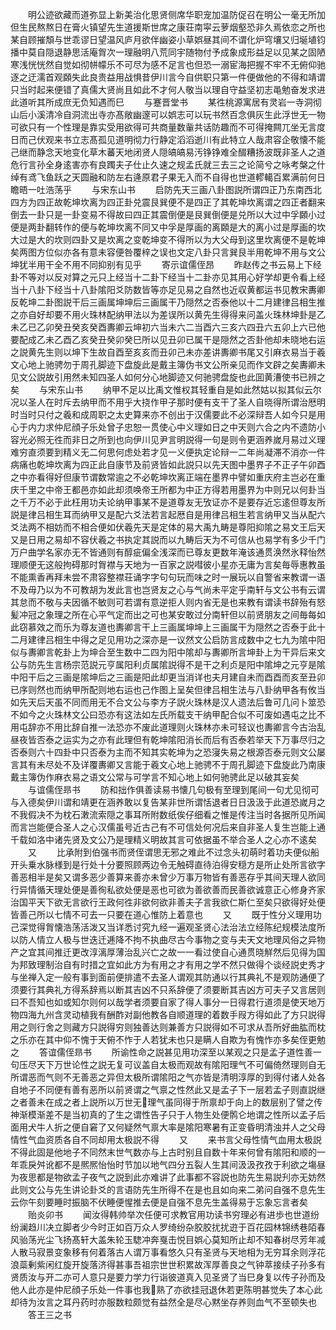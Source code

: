 <!-- { "loadSidebar": true } -->
　　明公迹欲藏而道弥显上新美治化思贤侧席华职宠加温防促召在明公一毫无所加但生民熬熬日在膏火镇望先生道援斯世席之康荘南寜云萝烟壑恐非久焉依恋之所也某自顾摧頽与世乖谬日望温风庐月欲伴幽姿小草娯昼其间不谓化炉穹壤又归埏埴钧播中莫自隠退静思活庵胷次一理融明八荒同宇随物付予成象成形益足以见某之固陋寒浅恍恍然自觉如彻帡幪乐不可尽为感不足言也但恐一溺宦海把握不牢不无俯仰驰逐之迂濡首观頥失此良贵益用战惧昔伊川言今自供职只第一件便做他的不得和靖谓只当时起来便错了真儒大贤尚且如此不才何人敬当以理自守益坚初志黾勉奋发求进此道听其所成庶无负知遇而巳
　　与蹇晋堂书
　　某徃桃源寓居有灵岩一寺洞彻山后小溪清冷自洞流出寺亦髙敞幽邃可以娯志可以玩书然百念俱灰生此浮世无一物可欲只有一个性理是靠实受用欲得可共商量数軰共话防趣而不可得掩闗兀坐无言度日而己伏观来书立志髙孤见道明彻力行静定滔滔逝川有此特立人哉肃容企敬懐不能己继而静念天地变化草木蕃天地闭贤人隠皜皜易汚铮铮难全醊糟扬波既非圣人之道危行言孙全身逺害亦有良躅夫子仕止久速之规孟氏就三去三之论简兮之咏考槃之什绰有鸢飞鱼跃之天圆融和防左右逄原君子果无入而不自得也世道轇轕百累满前何日瞻晤一吐浩荡乎
　　与宋东山书
　　启防先天三画八卦图説所谓四正乃东南西北四方为四正故乾坤坎离为四正卦兑震艮巽便不是四正了其乾坤坎离谓之四正者翻来倒去一卦只是一卦变易不得故曰四正其震倒便是艮巽倒便是兑所以大过中孚頥小过便是两卦翻转作的便与乾坤坎离不同又中孚是厚画的离頥是大的离小过是厚画的坎大过是大的坎则四卦又是坎离之变乾坤变不得所以为大父母到这里坎离便不是乾坤矣两图方位似亦各有意未容便咎覆梓之误也文定八卦只言巽艮半用乾坤不用与文公坤犹半用干全不用不同抑别有见乎
　　寄示谊儒侄昂
　　昨赵传之书云易上下经卦不等对以反对算之元只上经当十二卦下经当十二卦亦见其用心好学却更令看上经当十八卦下经当十八卦隂阳爻防数皆等亦足见易之自然也近収黄都运书见教宋夀卿反乾坤二卦图説干后三画属坤坤后三画属干乃隠然之否泰他以十二月建律吕相生推之亦自好却要不用火珠林配纳甲法以为差误所以黄先生得得来问盖火珠林坤卦是乙未乙已乙卯癸丑癸亥癸酉夀卿云坤初六当未六二当酉六三亥六四丑六五卯上六已他要配成乙未乙酉乙亥癸丑癸卯癸巳所以见丑卯已属干是隠然之否卦他却未晓地右运之説黄先生则以坤下生故自酉至亥亥而丑卯己未亦差讲夀卿书尾又引麻衣易当于羲文心地上驰骋勿于周孔脚迹下盘旋此是戴主簿伪书文公所亲见而作文辟之矣夀卿未见文公説故引用然未知四圣人如何分心地脚迹又何驰骋盘旋也此囬黄漕使书已辨之矣
　　与宋东山书
　　纳甲不足以比禹文惟权其轻重自是如此然姑以拟其似云尔况以圣人在时斥去纳甲而不用乎大挠作甲子那时便有支干了圣人自晓得所谓治厯明时当时只付之羲和成周职之太史算来亦不创出于汉儒要此不必深辩吾人如今只是用心于内力求仲尼顔子乐处曾子忠恕一贯使心中义理如日之中天则六合之内不遗防小容光必照无徃而非日之所到也向伊川见尹言明説得一句是则令更涵养嵗月易过义理难穷直须要到精义无二何思何虑处若才见一义便执定论辩一二年尚凝滞不消亦一件病痛也乾坤坎离为四正此自康节及前贤皆如此説只以先天图中墨界子不正子午卯酉之中亦看得好但康节谓数常逾之不必乾坤坎离正端在墨界中譬如重庆府主岂必在重庆千里之中帝王都邑亦如此却须唤帝王所都为中正方得若用墨界为中则兄以何卦当之千万不必于此枉用功夫论纳甲事某不是道尊友无攷证亦不是要存近忘逺但尊友所説是律吕相生耳而纳甲又是配六爻法若言起厯自是用律吕相生若言纳甲又当从配六爻法两不相妨而不相合便如伏羲先天是定体的易大禹九畴是尊阳抑隂之易文王后天又是日用之易却不容伏羲之书执定其説而以九畴后天为不可信从也易学有多少千门万户曲学名家亦无不皆通则有醇疵偏全浅深而已尊友更数年淹该通贯涣然氷释怡然理顺便无这般拘碍那时胷襟与天地为一百家之説嘒彼小星亦无庸为言矣毎辱惠教虽不能熏香再拜未尝不肃容整襟荘诵字字句句玩而味之时一展玩以自警省来教谓一语不及毋乃以为不可教胡为发此言也岂贤友之心与气尚未平定乎南轩与文公书有云谓其怠而不敬与夫因循不敏则可若谓有意逆拒人则内省无是也来教有谓读书辞殆有怒髪冲冠之象理之所在心平气定而出之可也某安敢过分南轩但以前贤朋友之间毎每如此窃慕效之而乐为尊友道也夀卿言干上三画属坤坤上三画属干为隠然之否泰于此十二月建律吕相生中得之足见用功之深亦是一议然文公启防言成数中之七九为隂中阳似与夀卿言乾卦上为坤合至生数中二四为阳中隂却与夀卿所言坤卦上为干异后来文公与防先生言杨宗范説元亨属阳利贞属隂説得不是干之利贞是阳中隂坤之元亨是隂中阳干后之三画是隂坤后之三画是阳此却更当消详也夫月建自未而酉酉而亥至丑卯已序则然也而纳甲所配则地右运也己作图上呈矣但律吕相生法与八卦纳甲各有攸当如先天后天虽不同而用无不合文公与李方子説火珠林是汉人遗法后鲁可几问卜筮恐不如今之火珠林文公曰恐亦有这法如左氏所载支干纳甲配合似不可废如遇屯之比不用屯辞亦不用比辞自推一法恐亦不废此道理则火珠林亦未可轻议也夀卿言今古治乱昼夜皆否泰之运实为之亦有此理但有乾坤隂阳消长而后有否泰若举天下万事尽归之否泰则六十四卦中只否泰为主而不知其实乾坤为之恐寖失易之根源否泰元则文公屡言其有未尽处不及详覆夀卿又言能于羲文心地上驰骋不于周孔脚迹下盘旋此乃南康戴主簿伪作麻衣易之语文公常与可学言不知心地上如何驰骋此足以破其妄矣
　　与谊儒侄昻书
　　防和拙作俱善读易书懐几句极有至理到尾间一句尤见彻可与入德矣伊川谓和靖更在涵养敢以复告某非世所谓恬退者日日汲汲于此道恐嵗月之不我假决不为枕石潄流索隠之事耳所附数纸俟仔细看之惟是传注当时各据所见所闻而言岂能便合圣人之心汉儒虽号近古己有不可信处何况后来自非圣人复生岂能上通千载如洛中诸先贤及文公乃是理精义明故其言可依据虽不举合圣人之心亦不逺矣
　　又
　　比承附到伯强书而贤侄谓思无邪之难此不过念头初萌时着功夫便似船开头乗水脉様到是行处十分要照顾两边令无触碍直待泊得安穏方是所止处所言欲字善恶相半是矣又谓多恶少善算来善亦未曾少万事万物皆有善恶存乎其间天理人欲同行异情循天理处便是善徇私欲处便是恶也可欲为善欲善而民善欲诚意正心修身齐家治国平天下欲无言欲行王政何徃非欲何欲非善夫子言我欲仁斯仁至矣只欲得好处便皆善己所以七情不可去一只要在道心惟防上着意也
　　又
　　既于性分义理用功己深觉得胷懐浩荡活泼又当详悉讨究九经一遍观圣贤心法治法立经陈纪规模法度所以防人情立人极与世迭迁逓降不拘不执曲尽古今事物之变与夫天文地理风俗之异物产之宜其间推迁更改淳漓厚薄治乱兴亡之故一一看过使自心通贯晓觧然后见得为国为邦致理制治自有时措之宜如此方为有用之才有用之学不然只做得个谈经説史秀才与坐禅入定一般有事到面前便排遣不去圣人谓观其防通以行其典礼不是观防通便了须要行其典礼方得系辞焉以断其吉凶不只系辞便了须要断其吉凶方可夫子又言居则曰不吾知也如或知尔则何以哉学者须要自家了得人事分一日得君行道须是使天地万物四海九州含灵动植我有酬酢对副他教各自顺道理的着数手叚方得如此了方只説得用之则行舍之则藏方只説得穷则独善达则兼善方只説得如不可求从吾所好曲肱而枕之乐亦在其中仰不愧于天俯不怍于人若犹未也只是瞒人自欺为有愧怍亦多矣侄更勉之
　　答谊儒侄昻书
　　所谕性命之説甚见用功深至以某观之只是孟子道性善一句压尽天下万世论性之説无复可议盖自太极而观故有隂阳理气不可偏倚然理则自无所谓恶而气则不无善恶之异但太极所谓隂阳之气亦皆是清明淳厚的到得付诸人处各自地子不同便有善有恶所以前贤谓之气禀之性然此又是孟子下一层若孟子则直説继之者善未在成之者上説所以万世无理气虽同得于所禀却于向上的数层别了譬之传神渐模渐差不是当初真的了生之谓性告子只于人物生处便鹘仑地谓之性所以孟子后面用犬牛人折之便自窘了又何疑然气禀大率是隂阳寒暑有正变昏明清浊并人之父母情性气血资质各自不同却用太极説不得
　　又
　　来书言父母性情气血用太极説不得此固是他地子不同然末世气数亦与上古时别且自数十年来何曾有隂阳和顺的一年乖戾舛讹都不是熈熈怡怡时节加以地气四分五裂人生其间汲汲孜孜于利欲之塲昼为夜思都是物欲孟子夜气之説到此亦难讲了此事都不容説也防先生易説刋亦无妨然此则文公与先生讲论卦爻的言语防先生所得不在是也且如向来二弟问自强不息先生云你午刻要睡时振脑不伏睡便惺推去便是自强不息先生盖得易于忘象忘言者矣
　　贻炎卯书
　　闻汝得韩帅举次任便可求教官用功读书穷理必有进歩也世道纷纷澜趋川决立脚者少今时正如百万众人罗绮纷杂胶胶扰扰逰于百花园林锦绣巷陌春风骀荡光尘飞扬髙轩大盖朱轮玉騘冲奔戛击悦目娯心莫知所止却不知春树尽芳年减人散马寂景变象移有何着落古人谓万事看悠久只有圣贤与天地相为无穷耳余则浮花浪蘂剰紫闲红旋开旋落济得甚事吾祖宗世世积累故浑厚善良之气钟萃接续子孙多有贤质汝与开二亦可人意只是要力学力行诣彼道真入见圣贤了当巳身复以传子孙而及他人此亦是仲尼顔子乐处一件事也我熟了亦欲挂冠退休若更陈明甚觉失了本心此却待为汝言之耳丹药时亦服数粒颇觉有益然全是尽心黙坐存养则血气不至顿失也
　　答王三之书
